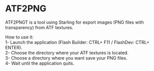 ATF2PNG
=======

ATF2PNGT is a tool using Starling for export images (PNG files with transparency) from ATF textures.<br> 

How to use it:<br>
1- Launch the application (Flash Builder: CTRL+ F11 / FlashDev: CTRL+ ENTER).<br>
2- Choose the directory where your ATF textures is located.<br>
3- Choose a directory where you want save your PNG files. <br>
4- Wait until the application quits.<br>
